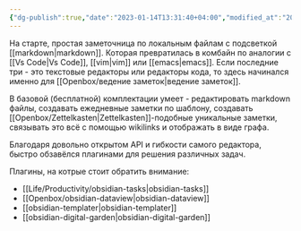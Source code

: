 ```yaml
---
{"dg-publish":true,"date":"2023-01-14T13:31:40+04:00","modified_at":"2023-05-22T16:59:18+04:00","dg-path":"/software/obsidian.md","permalink":"/software/obsidian/","dgPassFrontmatter":true}
---
```



На старте, простая заметочница по локальным файлам с подсветкой [[markdown|markdown]]. Которая превратилась в комбайн по аналогии с [[Vs Code|Vs Code]], [[vim|vim]] или [[emacs|emacs]]. Если последние три - это текстовые редакторы или редакторы кода, то здесь начинался именно для [[Openbox/ведение заметок|ведение заметок]]. 

В базовой (бесплатной) комплектации умеет - редактировать markdown файлы, создавать ежедневные заметки по шаблону, создавать [[Openbox/Zettelkasten|Zettelkasten]]-подобные уникальные заметки, связывать это всё с помощью wikilinks и отображать в виде графа.

Благодаря довольно открытом API и гибкости самого редактора, быстро обзавёлся плагинами для решения различных задач.

Плагины, на котрые стоит обратить внимание:
- [[Life/Productivity/obsidian-tasks|obsidian-tasks]]
- [[Openbox/obsidian-dataview|obsidian-dataview]]
- [[obsidian-templater|obsidian-templater]]
- [[obsidian-digital-garden|obsidian-digital-garden]]
